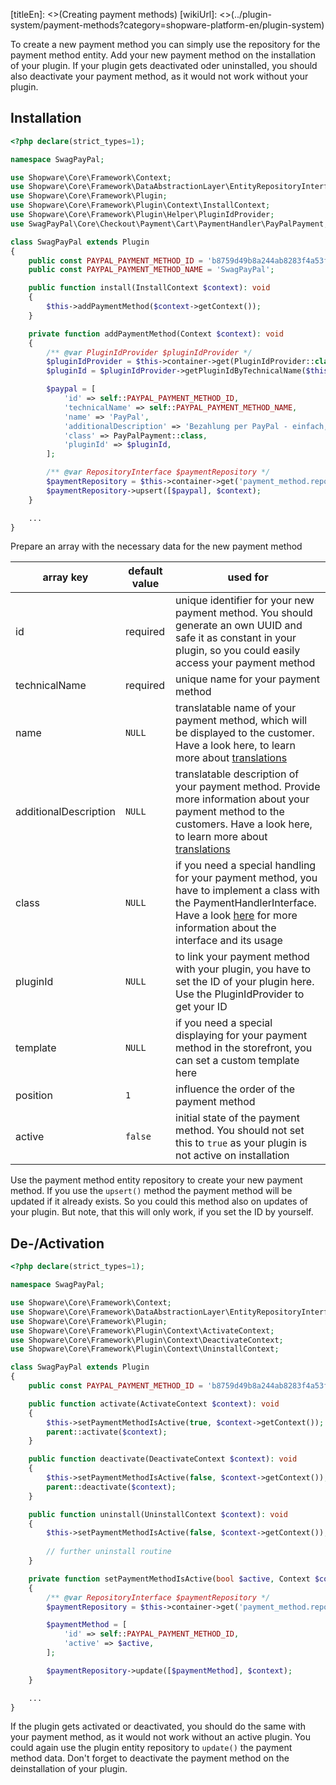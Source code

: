 [titleEn]: <>(Creating payment methods)
[wikiUrl]: <>(../plugin-system/payment-methods?category=shopware-platform-en/plugin-system)

To create a new payment method you can simply use the repository for the payment method entity.
Add your new payment method on the installation of your plugin.
If your plugin gets deactivated oder uninstalled, you should also deactivate your payment method, as it would not work without your plugin.

## Installation
```php
<?php declare(strict_types=1);

namespace SwagPayPal;

use Shopware\Core\Framework\Context;
use Shopware\Core\Framework\DataAbstractionLayer\EntityRepositoryInterface;
use Shopware\Core\Framework\Plugin;
use Shopware\Core\Framework\Plugin\Context\InstallContext;
use Shopware\Core\Framework\Plugin\Helper\PluginIdProvider;
use SwagPayPal\Core\Checkout\Payment\Cart\PaymentHandler\PayPalPayment;

class SwagPayPal extends Plugin
{
    public const PAYPAL_PAYMENT_METHOD_ID = 'b8759d49b8a244ab8283f4a53f3e81fd';
    public const PAYPAL_PAYMENT_METHOD_NAME = 'SwagPayPal';

    public function install(InstallContext $context): void
    {
        $this->addPaymentMethod($context->getContext());
    }

    private function addPaymentMethod(Context $context): void
    {
        /** @var PluginIdProvider $pluginIdProvider */
        $pluginIdProvider = $this->container->get(PluginIdProvider::class);
        $pluginId = $pluginIdProvider->getPluginIdByTechnicalName($this->getName(), $context);

        $paypal = [
            'id' => self::PAYPAL_PAYMENT_METHOD_ID,
            'technicalName' => self::PAYPAL_PAYMENT_METHOD_NAME,
            'name' => 'PayPal',
            'additionalDescription' => 'Bezahlung per PayPal - einfach, schnell und sicher.',
            'class' => PayPalPayment::class,
            'pluginId' => $pluginId,
        ];

        /** @var RepositoryInterface $paymentRepository */
        $paymentRepository = $this->container->get('payment_method.repository');
        $paymentRepository->upsert([$paypal], $context);
    }

    ...
}
```
Prepare an array with the necessary data for the new payment method

| array key             | default value | used for |
|-----------------------|---------------|--------------------------------------------------------------------------------------------------------------------------------------------------------------------------|
| id                    | required | unique identifier for your new payment method. You should generate an own UUID and safe it as constant in your plugin, so you could easily access your payment method |
| technicalName         | required | unique name for your payment method |
| name                  | `NULL` | translatable name of your payment method, which will be displayed to the customer. Have a look here, to learn more about [translations](../20-data-abstraction-layer/9-translations.md) |
| additionalDescription | `NULL` | translatable description of your payment method. Provide more information about your payment method to the customers. Have a look here, to learn more about [translations](../20-data-abstraction-layer/9-translations.md) |
| class                 | `NULL` | if you need a special handling for your payment method, you have to implement a class with the PaymentHandlerInterface. Have a look [here](../50-checkout/70-payment.md) for more information about the interface and its usage |
| pluginId              | `NULL` | to link your payment method with your plugin, you have to set the ID of your plugin here. Use the PluginIdProvider to get your ID |
| template              | `NULL` | if you need a special displaying for your payment method in the storefront, you can set a custom template here |
| position              | `1` | influence the order of the payment method |
| active                | `false` | initial state of the payment method. You should not set this to `true` as your plugin is not active on installation |

Use the payment method entity repository to create your new payment method.
If you use the `upsert()` method the payment method will be updated if it already exists.
So you could this method also on updates of your plugin.
But note, that this will only work, if you set the ID by yourself.

## De-/Activation
```php
<?php declare(strict_types=1);

namespace SwagPayPal;

use Shopware\Core\Framework\Context;
use Shopware\Core\Framework\DataAbstractionLayer\EntityRepositoryInterface;
use Shopware\Core\Framework\Plugin;
use Shopware\Core\Framework\Plugin\Context\ActivateContext;
use Shopware\Core\Framework\Plugin\Context\DeactivateContext;
use Shopware\Core\Framework\Plugin\Context\UninstallContext;

class SwagPayPal extends Plugin
{
    public const PAYPAL_PAYMENT_METHOD_ID = 'b8759d49b8a244ab8283f4a53f3e81fd';

    public function activate(ActivateContext $context): void
    {
        $this->setPaymentMethodIsActive(true, $context->getContext());
        parent::activate($context);
    }

    public function deactivate(DeactivateContext $context): void
    {
        $this->setPaymentMethodIsActive(false, $context->getContext());
        parent::deactivate($context);
    }

    public function uninstall(UninstallContext $context): void
    {
        $this->setPaymentMethodIsActive(false, $context->getContext());
        
        // further uninstall routine
    }

    private function setPaymentMethodIsActive(bool $active, Context $context): void
    {
        /** @var RepositoryInterface $paymentRepository */
        $paymentRepository = $this->container->get('payment_method.repository');

        $paymentMethod = [
            'id' => self::PAYPAL_PAYMENT_METHOD_ID,
            'active' => $active,
        ];

        $paymentRepository->update([$paymentMethod], $context);
    }

    ...
}
```
If the plugin gets activated or deactivated, you should do the same with your payment method, as it would not work without an active plugin.
You could again use the plugin entity repository to `update()` the payment method data.
Don't forget to deactivate the payment method on the deinstallation of your plugin.
